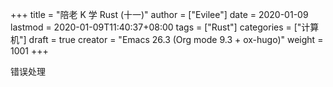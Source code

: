 +++
title = "陪老 K 学 Rust (十一)"
author = ["Evilee"]
date = 2020-01-09
lastmod = 2020-01-09T11:40:37+08:00
tags = ["Rust"]
categories = ["计算机"]
draft = true
creator = "Emacs 26.3 (Org mode 9.3 + ox-hugo)"
weight = 1001
+++

错误处理
<!--more-->
